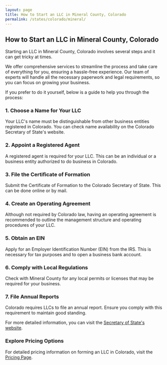 ```yaml
---
layout: page
title: How to Start an LLC in Mineral County, Colorado
permalink: /states/colorado/mineral/
---
```


<h2>How to Start an LLC in Mineral County, Colorado</h2>

<p>Starting an LLC in Mineral County, Colorado involves several steps and it can get tricky at times.</p>

<p>We offer comprehensive services to streamline the process and take care of everything for you, ensuring a hassle-free experience. Our team of experts will handle all the necessary paperwork and legal requirements, so you can focus on growing your business.</p>

<p>If you prefer to do it yourself, below is a guide to help you through the process:</p>

<h3>1. Choose a Name for Your LLC</h3>
<p>Your LLC's name must be distinguishable from other business entities registered in Colorado. You can check name availability on the Colorado Secretary of State's website.</p>

<h3>2. Appoint a Registered Agent</h3>
<p>A registered agent is required for your LLC. This can be an individual or a business entity authorized to do business in Colorado.</p>

<h3>3. File the Certificate of Formation</h3>
<p>Submit the Certificate of Formation to the Colorado Secretary of State. This can be done online or by mail.</p>

<h3>4. Create an Operating Agreement</h3>
<p>Although not required by Colorado law, having an operating agreement is recommended to outline the management structure and operating procedures of your LLC.</p>

<h3>5. Obtain an EIN</h3>
<p>Apply for an Employer Identification Number (EIN) from the IRS. This is necessary for tax purposes and to open a business bank account.</p>

<h3>6. Comply with Local Regulations</h3>
<p>Check with Mineral County for any local permits or licenses that may be required for your business.</p>

<h3>7. File Annual Reports</h3>
<p>Colorado requires LLCs to file an annual report. Ensure you comply with this requirement to maintain good standing.</p>

<p>For more detailed information, you can visit the <a href="https://www.sos.colorado.gov/">Secretary of State's website</a>.</p>

<h3>Explore Pricing Options</h3>
<p>For detailed pricing information on forming an LLC in Colorado, visit the <a href="{ '/new-pricing/' | relative_url }">Pricing Page</a>.</p>
